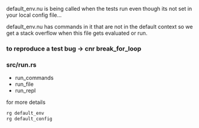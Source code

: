 

default_env.nu is being called when the tests run even though
its not set in your local config file...

default_env.nu has commands in it that are not in the default context
so we get a stack overflow when this file gets evaluated or run.

### to reproduce a test bug -> cnr break_for_loop

### src/run.rs

* run_commands
* run_file
* run_repl


for more details 

```rust
rg default_env
rg default_config
```